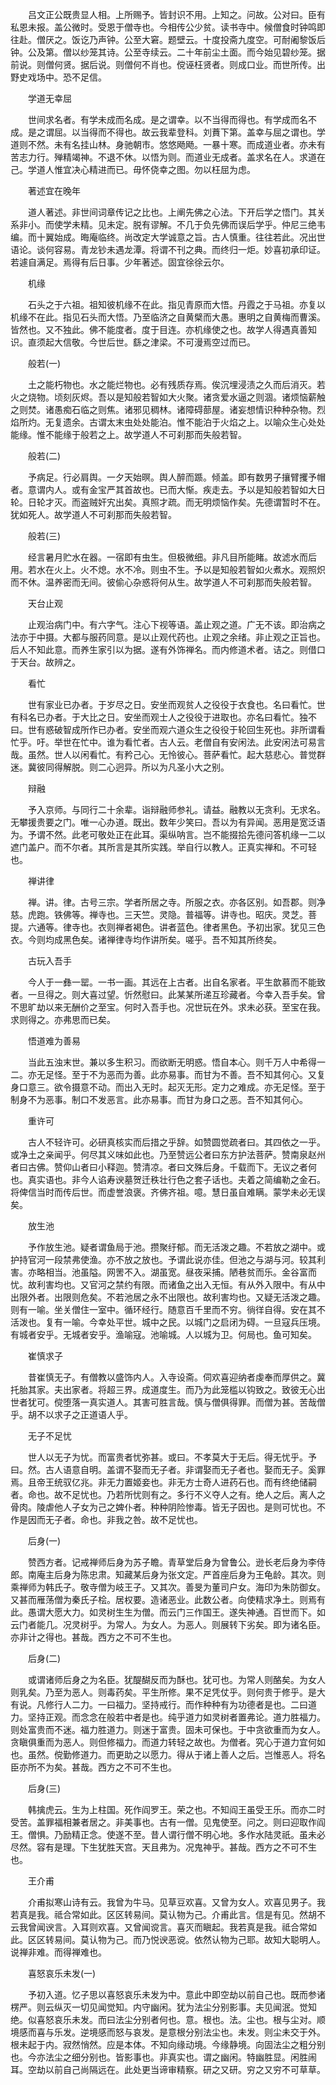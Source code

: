 <!-- { "loadSidebar": true } -->
　　吕文正公既贵显人相。上所赐予。皆封识不用。上知之。问故。公对曰。臣有私恩未报。盖公微时。受恩于僧寺也。今相传公少贫。读书寺中。候僧食时钟鸣即往赴。僧厌之。饭讫乃声钟。公至大窘。题壁云。十度投斋九度空。可耐阇黎饭后钟。公及第。僧以纱笼其诗。公至寺续云。二十年前尘土面。而今始见碧纱笼。据前说。则僧何贤。据后说。则僧何不肖也。傥诬枉贤者。则成口业。而世所传。出野史戏场中。恐不足信。

　　学道无幸屈

　　世间求名者。有学未成而名成。是之谓幸。以不当得而得也。有学成而名不成。是之谓屈。以当得而不得也。故云我辈登科。刘蕡下第。盖幸与屈之谓也。学道则不然。未有名挂山林。身驰朝市。悠悠飏飏。一暴十寒。而成道业者。亦未有苦志力行。殚精竭神。不退不休。以悟为则。而道业无成者。盖求名在人。求道在己。学道人惟宜决心精进而已。毋怀侥幸之图。勿以枉屈为虑。

　　著述宜在晚年

　　道人著述。非世间词章传记之比也。上阐先佛之心法。下开后学之悟门。其关系非小。而使学未精。见未定。脱有谬解。不几于负先佛而误后学乎。仲尼三绝韦编。而十翼始成。晦庵临终。尚改定大学诚意之旨。古人慎重。往往若此。况出世语论。谈何容易。青龙钞未遇龙潭。将谓不刊之典。而终归一炬。妙喜初承印证。若遽自满足。焉得有后日事。少年著述。固宜徐徐云尔。

　　机缘

　　石头之于六祖。祖知彼机缘不在此。指见青原而大悟。丹霞之于马祖。亦复以机缘不在此。指见石头而大悟。乃至临济之自黄檗而大愚。惠明之自黄梅而曹溪。皆然也。又不独此。佛不能度者。度于目连。亦机缘使之也。故学人得遇真善知识。直须起大信敬。今世后世。繇之津梁。不可漫焉空过而已。

　　般若(一)

　　土之能朽物也。水之能烂物也。必有残质存焉。俟沉埋浸渍之久而后消灭。若火之烧物。顷刻灰烬。吾以是知般若智如大火聚。诸贪爱水逼之则涸。诸烦恼薪触之则焚。诸愚痴石临之则焦。诸邪见稠林。诸障碍蔀屋。诸妄想情识种种杂物。烈焰所灼。无复遗余。古谓太末虫处处能泊。惟不能泊于火焰之上。以喻众生心处处能缘。惟不能缘于般若之上。故学道人不可刹那而失般若智。

　　般若(二)

　　予病足。行必肩舆。一夕天始暝。舆人醉而踬。倾盖。即有数男子攘臂攫予帽者。意谓内人。或有金宝严其首故也。已而大惭。疾走去。予以是知般若智如大日轮。日轮才灭。而盗贼奸宄出矣。真照才疏。而无明烦恼作矣。先德谓暂时不在。犹如死人。故学道人不可刹那而失般若智。

　　般若(三)

　　经言暑月贮水在器。一宿即有虫生。但极微细。非凡目所能睹。故滤水而后用。若水在火上。火不熄。水不冷。则虫不生。予以是知般若智如火煮水。观照炽而不休。温养密而无间。彼偷心杂惑将何从生。故学道人不可刹那而失般若智。

　　天台止观

　　止观治病门中。有六字气。注心下视等语。盖止观之道。广无不该。即治病之法亦于中摄。大都与服药同意。是以止观代药也。止观之余绪。非止观之正旨也。后人不知此意。而养生家引以为据。遂有外饰禅名。而内修道术者。诘之。则借口于天台。故辨之。

　　看忙

　　世有家业已办者。于岁尽之日。安坐而观贫人之役役于衣食也。名曰看忙。世有科名已办者。于大比之日。安坐而观士人之役役于进取也。亦名曰看忙。独不曰。世有惑破智成所作已办者。安坐而观六道众生之役役于轮回生死也。非所谓看忙乎。吁。举世在忙中。谁为看忙者。古人云。老僧自有安闲法。此安闲法可易言哉。虽然。世人以闲看忙。有矜己心。无怜彼心。菩萨看忙。起大慈悲心。普觉群迷。冀彼同得解脱。则二心迥异。所以为凡圣小大之别。

　　辩融

　　予入京师。与同行二十余辈。诣辩融师参礼。请益。融教以无贪利。无求名。无攀援贵要之门。唯一心办道。既出。数年少笑曰。吾以为有异闻。恶用是宽泛语为。予谓不然。此老可敬处正在此耳。渠纵呐言。岂不能掇拾先德问答机缘一二以遮门盖户。而不尔者。其所言是其所实践。举自行以教人。正真实禅和。不可轻也。

　　禅讲律

　　禅。讲。律。古号三宗。学者所居之寺。所服之衣。亦各区别。如吾郡。则净慈。虎跑。铁佛等。禅寺也。三天竺。灵隐。普福等。讲寺也。昭庆。灵芝。菩提。六通等。律寺也。衣则禅者褐色。讲者蓝色。律者黑色。予初出家。犹见三色衣。今则均成黑色矣。诸禅律寺均作讲所矣。嗟乎。吾不知其所终矣。

　　古玩入吾手

　　今人于一彝一罂。一书一画。其远在上古者。出自名家者。平生歆慕而不能致者。一旦得之。则大喜过望。忻然慰曰。此某某所递互珍藏者。今幸入吾手矣。曾不思旷劫以来无酬价之至宝。何时入吾手也。况世玩在外。求未必获。至宝在我。求则得之。亦弗思而已矣。

　　悟道难为善易

　　当此五浊末世。兼以多生积习。而欲断无明惑。悟自本心。则千万人中希得一二。亦无足怪。至于不为恶而为善。此亦易事。而甘为不善。吾不知其何心。又复身口意三。欲令摄意不动。而出入无时。起灭无形。定力之难成。亦无足怪。至于制身不为恶事。制口不发恶言。此亦易事。而甘为身口之恶。吾不知其何心。

　　重许可

　　古人不轻许可。必研真核实而后措之乎辞。如赞圆觉疏者曰。其四依之一乎。或净土之亲闻乎。何尽其义味如此也。乃至赞远公者曰东方护法菩萨。赞南泉赵州者曰古佛。赞仰山者曰小释迦。赞清凉。者曰文殊后身。千载而下。无议之者何也。真实语也。非今人谄寿谀墓贺迁秩壮行色之套子话也。夫着之简编勒之金石。将俾信当时而传后世。而虚誉浪褒。齐佛齐祖。噫。慧日虽自难瞒。蒙学未必无误矣。

　　放生池

　　予作放生池。疑者谓鱼局于池。攒聚纡郁。而无活泼之趣。不若放之湖中。或护持官河一段禁弗使渔。亦不放之放也。予谓此说亦佳。但池之与湖与河。较其利害。亦略相当。池虽隘。网罟不入。湖虽宽。昼夜采捕。陋巷贫而乐。金谷富而忧。故利害均也。又官河之禁约有限。而诸鱼之出入无恒。有从外入限中。有从中出限外者。出限则危矣。不若池居之永不出限也。故利害均也。又疑无活泼之趣。则有一喻。坐关僧住一室中。循环经行。随意百千里而不穷。徜徉自得。安在其不活泼也。复有一喻。今幸处平世。城中之民。以城门之启闭为碍。一旦寇兵压境。有城者安乎。无城者安乎。渔喻寇。池喻城。人以城为卫。何局也。鱼可知矣。

　　崔慎求子

　　昔崔慎无子。有僧教以盛饰内人。入寺设斋。伺欢喜迎纳者虔奉而厚供之。冀托胎其家。夫出家者。将超三界。成道度生。而乃为此笼槛以钩致之。致彼无心出世者犹可。傥堕落一真实道人。其害可胜言哉。慎与僧俱得罪。而僧为甚。苦哉僧乎。胡不以求子之正道语人乎。

　　无子不足忧

　　世人以无子为忧。而富贵者忧弥甚。或曰。不孝莫大于无后。得无忧乎。予曰。然。古人语意自明。盖谓不娶而无子者。非谓娶而无子者也。娶而无子。奚罪焉。且帝王统驭亿兆。非无力置姬妾也。非无方士奇人进药石也。而有终绝储嗣者。命也。故不足忧也。乃若所忧则有之。多行不义夺人之有。绝人之后。离人之骨肉。陵虐他人子女为己之婢仆者。种种阴险惨毒。皆无子因也。是则可忧也。不作是因而无子者。命也。非我之咎。故不足忧也。

　　后身(一)

　　赞西方者。记戒禅师后身为苏子瞻。青草堂后身为曾鲁公。逊长老后身为李侍郎。南庵主后身为陈忠肃。知藏某后身为张文定。严首座后身为王龟龄。其次。则乘禅师为韩氏子。敬寺僧为岐王子。又其次。善旻为董司户女。海印为朱防御女。又甚而雁荡僧为秦氏子桧。居权要。造诸恶业。此数公者。向使精求净土。则焉有此。愚谓大愿大力。如灵树生生为僧。而云门三作国王。遂失神通。百世而下。如云门者能几。况灵树乎。为常人。为女人。为恶人。则展转下劣矣。即为诸名臣。亦非计之得也。甚哉。西方之不可不生也。

　　后身(二)

　　或谓诸师后身之为名臣。犹醍醐反而为酥也。犹可也。为常人则酪矣。为女人则乳矣。乃至为恶人。则毒药矣。平生所修。果不足凭仗乎。则何贵于修乎。是大有说。凡修行人二力。一曰福力。坚持戒行。而作种种有为功德者是也。二曰道力。坚持正观。而念念在般若中者是也。纯乎道力如灵树者置弗论。道力胜福力。则处富贵而不迷。福力胜道力。则迷于富贵。固未可保也。于中贪欲重而为女人。贪瞋俱重而为恶人。则但修福力。而道力转轻之故也。为僧者。究心于道力宜何如也。虽然。傥勤修道力。而更助之以愿力。得从于诸上善人之后。岂惟恶人。将名臣亦所不为矣。甚哉。西方之不可不生也。

　　后身(三)

　　韩擒虎云。生为上柱国。死作阎罗王。荣之也。不知阎王虽受王乐。而亦二时受苦。盖罪福相兼者居之。非美事也。古有一僧。见鬼使至。问之。则曰迎取作阎王。僧惧。乃励精正念。使遂不至。昔人谓行僧不明心地。多作水陆灵祇。虽未必尽然。容有是理。下生犹胜天宫。天且弗为。况鬼神乎。甚哉。西方之不可不生也。

　　王介甫

　　介甫拟寒山诗有云。我曾为牛马。见草豆欢喜。又曾为女人。欢喜见男子。我若真是我。祗合常如此。区区转易间。莫认物为己。介甫此言。信是有见。然胡不云我曾闻谀言。入耳则欢喜。又曾闻谠言。喜灭而瞋起。我若真是我。祗合常如此。区区转易间。莫认物为己。而乃悦谀恶谠。依然认物为己耶。故知大聪明人。说禅非难。而得禅难也。

　　喜怒哀乐未发(一)

　　予初入道。忆子思以喜怒哀乐未发为中。意此中即空劫以前自己也。既而参诸楞严。则云纵灭一切见闻觉知。内守幽闲。犹为法尘分别影事。夫见闻泯。觉知绝。似喜怒哀乐未发。而曰法尘分别者何也。意。根也。法。尘也。根与尘对。顺境感而喜与乐发。逆境感而怒与哀发。是意根分别法尘也。未发。则尘未交于外。根未起于内。寂然悄然。应是本体。不知向缘动境。今缘静境。向固法尘之粗分别也。今亦法尘之细分别也。皆影事也。非真实也。谓之幽闲。特幽胜显。闲胜闹耳。空劫以前自己尚隔远在。此处更当谛审精察。研之又研。穷之又穷不可草草。

